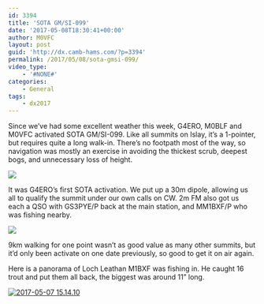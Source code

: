 ```yaml
---
id: 3394
title: 'SOTA GM/SI-099'
date: '2017-05-08T18:30:41+00:00'
author: M0VFC
layout: post
guid: 'http://dx.camb-hams.com/?p=3394'
permalink: /2017/05/08/sota-gmsi-099/
video_type:
    - '#NONE#'
categories:
    - General
tags:
    - dx2017
---
```


Since we’ve had some excellent weather this week, G4ERO, M0BLF and M0VFC activated SOTA GM/SI-099. Like all summits on Islay, it’s a 1-pointer, but requires quite a long walk-in. There’s no footpath most of the way, so navigation was mostly an exercise in avoiding the thickest scrub, deepest bogs, and unnecessary loss of height.

[![](http://dx.camb-hams.com/wp-content/uploads/2017/05/GM-SI-099-Track-1024x638.png)](http://dx.camb-hams.com/wp-content/uploads/2017/05/GM-SI-099-Track.png)

It was G4ERO’s first SOTA activation. We put up a 30m dipole, allowing us all to qualify the summit under our own calls on CW. 2m FM also got us each a QSO with GS3PYE/P back at the main station, and MM1BXF/P who was fishing nearby.

[![](http://dx.camb-hams.com/wp-content/uploads/2017/05/2017-05-07-15.45.06s-1024x768.jpg)](http://dx.camb-hams.com/wp-content/uploads/2017/05/2017-05-07-15.45.06s.jpg)

9km walking for one point wasn’t as good value as many other summits, but it’d only been activate on one date previously, so good to get it on air again.

Here is a panorama of Loch Leathan M1BXF was fishing in. He caught 16 trout and put them all back, the biggest was around 11” long.

[![2017-05-07 15.14.10](http://dx.camb-hams.com/wp-content/uploads/2017/05/2017-05-07-15.14.10_thumb.jpg "2017-05-07 15.14.10")](http://dx.camb-hams.com/wp-content/uploads/2017/05/2017-05-07-15.14.10.jpg)